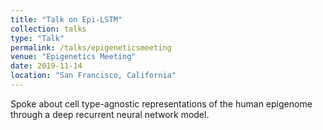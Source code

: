```yaml
---
title: "Talk on Epi-LSTM"
collection: talks
type: "Talk"
permalink: /talks/epigeneticsmeeting
venue: "Epigenetics Meeting"
date: 2019-11-14
location: "San Francisco, California"
---
```


Spoke about cell type-agnostic representations of the human epigenome through a deep recurrent neural network model. 
